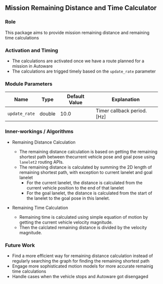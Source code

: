 ## Mission Remaining Distance and Time Calculator

### Role
This package aims to provide mission remaining distance and remaining time calculations

### Activation and Timing
- The calculations are activated once we have a route planned for a mission in Autoware
- The calculations are trigged timely based on the `update_rate` parameter

### Module Parameters
| Name          | Type   | Default Value | Explanation                 |
| ------------- | ------ | ------------- | --------------------------- |
| `update_rate` | double | 10.0          | Timer callback period. [Hz] |

### Inner-workings / Algorithms
- Remaining Distance Calculation
  - The remaining distance calculation is based on getting the remaining shortest path between thecurrent vehicle pose and goal pose using `lanelet2` routing APIs.
  - The remaining distance is calculated by summing the 2D length of remaining shortest path, with exception to current lanelet and goal lanelet
    - For the current lanelet, the distance is calculated from the current vehicle position to the end of that lanelet
    - For the goal lanelet, the distance is calculated from the start of the lanelet to the goal pose in this lanelet.

- Remaining Time Calculation
  - Remaining time is calculated using simple equation of motion by getting the current vehicle velocity magnitude.
  - Then the calclated remaining distance is divided by the velocity magnitude.



### Future Work
- Find a more efficient way for remaining distance calculation instead of regularly searching the graph for finding the remaining shortest path
- Engage more sophisticated motion models for more accurate remainig time calculations
- Handle cases when the vehicle stops and Autoware got disengaged